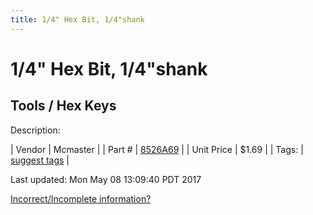 ```yaml
---
title: 1/4" Hex Bit, 1/4"shank
---
```


# 1/4" Hex Bit, 1/4"shank
## Tools / Hex Keys
Description: 	 

| Vendor | Mcmaster | 
| Part # | [8526A69](https://www.mcmaster.com/#8526A69) | 
| Unit Price | $1.69 | 
| Tags: | [suggest tags](https://docs.google.com/forms/d/e/1FAIpQLSeWyY8v3RgOty-MyWmh9U0iivNYN_molChYyS-0U-o-kOAv_g/viewform) | 

Last updated: Mon May 08 13:09:40 PDT 2017

 [Incorrect/Incomplete information?](https://docs.google.com/forms/d/e/1FAIpQLSeWyY8v3RgOty-MyWmh9U0iivNYN_molChYyS-0U-o-kOAv_g/viewform)